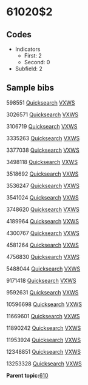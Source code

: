 # 61020$2

## Codes

-   Indicators
    -   First: 2
    -   Second: 0
-   Subfield: 2

## Sample bibs

598551 [Quicksearch](https://search.library.yale.edu/catalog/598551) [VXWS](http://prodorbis.library.yale.edu:7014/vxws/GetHoldingsService?bibId=598551)

3026571 [Quicksearch](https://search.library.yale.edu/catalog/3026571) [VXWS](http://prodorbis.library.yale.edu:7014/vxws/GetHoldingsService?bibId=3026571)

3106719 [Quicksearch](https://search.library.yale.edu/catalog/3106719) [VXWS](http://prodorbis.library.yale.edu:7014/vxws/GetHoldingsService?bibId=3106719)

3335263 [Quicksearch](https://search.library.yale.edu/catalog/3335263) [VXWS](http://prodorbis.library.yale.edu:7014/vxws/GetHoldingsService?bibId=3335263)

3377038 [Quicksearch](https://search.library.yale.edu/catalog/3377038) [VXWS](http://prodorbis.library.yale.edu:7014/vxws/GetHoldingsService?bibId=3377038)

3498118 [Quicksearch](https://search.library.yale.edu/catalog/3498118) [VXWS](http://prodorbis.library.yale.edu:7014/vxws/GetHoldingsService?bibId=3498118)

3518692 [Quicksearch](https://search.library.yale.edu/catalog/3518692) [VXWS](http://prodorbis.library.yale.edu:7014/vxws/GetHoldingsService?bibId=3518692)

3536247 [Quicksearch](https://search.library.yale.edu/catalog/3536247) [VXWS](http://prodorbis.library.yale.edu:7014/vxws/GetHoldingsService?bibId=3536247)

3541024 [Quicksearch](https://search.library.yale.edu/catalog/3541024) [VXWS](http://prodorbis.library.yale.edu:7014/vxws/GetHoldingsService?bibId=3541024)

3748620 [Quicksearch](https://search.library.yale.edu/catalog/3748620) [VXWS](http://prodorbis.library.yale.edu:7014/vxws/GetHoldingsService?bibId=3748620)

4189964 [Quicksearch](https://search.library.yale.edu/catalog/4189964) [VXWS](http://prodorbis.library.yale.edu:7014/vxws/GetHoldingsService?bibId=4189964)

4300767 [Quicksearch](https://search.library.yale.edu/catalog/4300767) [VXWS](http://prodorbis.library.yale.edu:7014/vxws/GetHoldingsService?bibId=4300767)

4581264 [Quicksearch](https://search.library.yale.edu/catalog/4581264) [VXWS](http://prodorbis.library.yale.edu:7014/vxws/GetHoldingsService?bibId=4581264)

4756830 [Quicksearch](https://search.library.yale.edu/catalog/4756830) [VXWS](http://prodorbis.library.yale.edu:7014/vxws/GetHoldingsService?bibId=4756830)

5488044 [Quicksearch](https://search.library.yale.edu/catalog/5488044) [VXWS](http://prodorbis.library.yale.edu:7014/vxws/GetHoldingsService?bibId=5488044)

9171418 [Quicksearch](https://search.library.yale.edu/catalog/9171418) [VXWS](http://prodorbis.library.yale.edu:7014/vxws/GetHoldingsService?bibId=9171418)

9592631 [Quicksearch](https://search.library.yale.edu/catalog/9592631) [VXWS](http://prodorbis.library.yale.edu:7014/vxws/GetHoldingsService?bibId=9592631)

10596698 [Quicksearch](https://search.library.yale.edu/catalog/10596698) [VXWS](http://prodorbis.library.yale.edu:7014/vxws/GetHoldingsService?bibId=10596698)

11669601 [Quicksearch](https://search.library.yale.edu/catalog/11669601) [VXWS](http://prodorbis.library.yale.edu:7014/vxws/GetHoldingsService?bibId=11669601)

11890242 [Quicksearch](https://search.library.yale.edu/catalog/11890242) [VXWS](http://prodorbis.library.yale.edu:7014/vxws/GetHoldingsService?bibId=11890242)

11953924 [Quicksearch](https://search.library.yale.edu/catalog/11953924) [VXWS](http://prodorbis.library.yale.edu:7014/vxws/GetHoldingsService?bibId=11953924)

12348851 [Quicksearch](https://search.library.yale.edu/catalog/12348851) [VXWS](http://prodorbis.library.yale.edu:7014/vxws/GetHoldingsService?bibId=12348851)

13253328 [Quicksearch](https://search.library.yale.edu/catalog/13253328) [VXWS](http://prodorbis.library.yale.edu:7014/vxws/GetHoldingsService?bibId=13253328)

**Parent topic:**[610](../../tags/610/610.md)

